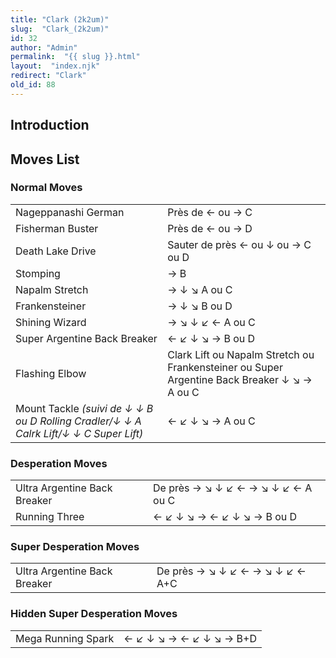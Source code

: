 ```yaml
---
title: "Clark (2k2um)"
slug:  "Clark_(2k2um)"
id: 32
author: "Admin"
permalink:  "{{ slug }}.html"
layout:  "index.njk"
redirect: "Clark"
old_id: 88
---
```


## Introduction

## Moves List

### Normal Moves

|                                                                                        |                                                                                             |
|----------------------------------------------------------------------------------------|---------------------------------------------------------------------------------------------|
| Nageppanashi German                                                                    | Près de ← ou → C                                                                            |
| Fisherman Buster                                                                       | Près de ← ou → D                                                                            |
| Death Lake Drive                                                                       | Sauter de près ← ou ↓ ou → C ou D                                                           |
| Stomping                                                                               | → B                                                                                         |
| Napalm Stretch                                                                         | → ↓ ↘ A ou C                                                                                |
| Frankensteiner                                                                         | → ↓ ↘ B ou D                                                                                |
| Shining Wizard                                                                         | → ↘ ↓ ↙ ← A ou C                                                                            |
| Super Argentine Back Breaker                                                           | ← ↙ ↓ ↘ → B ou D                                                                            |
| Flashing Elbow                                                                         | Clark Lift ou Napalm Stretch ou Frankensteiner ou Super Argentine Back Breaker ↓ ↘ → A ou C |
| Mount Tackle *(suivi de ↓ ↓ B ou D Rolling Cradler/↓ ↓ A Calrk Lift/↓ ↓ C Super Lift)* | ← ↙ ↓ ↘ → A ou C                                                                            |

### Desperation Moves

|                              |                                    |
|------------------------------|------------------------------------|
| Ultra Argentine Back Breaker | De près → ↘ ↓ ↙ ← → ↘ ↓ ↙ ← A ou C |
| Running Three                | ← ↙ ↓ ↘ → ← ↙ ↓ ↘ → B ou D         |

### Super Desperation Moves

|                              |                                 |
|------------------------------|---------------------------------|
| Ultra Argentine Back Breaker | De près → ↘ ↓ ↙ ← → ↘ ↓ ↙ ← A+C |

### Hidden Super Desperation Moves

|                    |                         |
|--------------------|-------------------------|
| Mega Running Spark | ← ↙ ↓ ↘ → ← ↙ ↓ ↘ → B+D |

